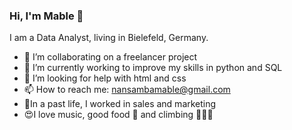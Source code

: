 ### Hi, I'm Mable 👋 

I am a Data Analyst, living in Bielefeld, Germany.

- 👯 I’m collaborating on a freelancer project
- 🌱 I’m currently working to improve my skills in python and SQL
- 🤔 I’m looking for help with html and css
- 📫 How to reach me: nansambamable@gmail.com
- 📄In a past life, I worked in sales and marketing
- 😍I love music, good food 🍚 and climbing 🧗🏾‍♀️
<!--

My bootcamp projects:
Climate-Energy Harmony link
**MableMatovu/MableMatovu** is a ✨ _special_ ✨ repository because its `README.md` (this file) appears on your GitHub profile.

Here are some ideas to get you started:

- 🔭 I’m currently working on sales information project
- 🌱 I’m currently working to improve my skills python, SQL
- 👯 I’m looking to collaborate on freelancer project
- 🤔 I’m looking for help with html and css
- 📫 How to reach me: nansambamable@gmail.com
- 📄In a past life, I worked in sales and marketing
- 😍I love music, good food 🍚 and climbing 🧗🏾‍♀️
-->

